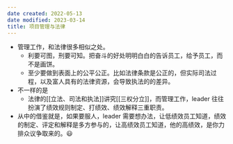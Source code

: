 ```yaml
---
date created: 2022-05-13
date modified: 2023-03-14
title: 项目管理与法律
---
```

- 管理工作，和法律很多相似之处。
	- 利要可图，刑要可知。把奋斗的好处明明白白的告诉员工，给予员工，而不是画饼。
	- 至少要做到表面上的公平公正。比如法律条款是公正的，但实际司法过程，以及富人具有的法律资源，会导致执法的的差异。
- 不一样的是
	- 法律的[[立法、司法和执法]]讲究[[三权分立]]，而管理工作，leader 往往扮演了绩效规则制定、打绩效、绩效解释三重职责。
- 从中的借鉴就是，如果要服人，leader 需要想办法，让低绩效员工知道，绩效的制定、评定和解释是多方参与的，让高绩效员工知道，他的高绩效，是你力排众议争取来的。😃
